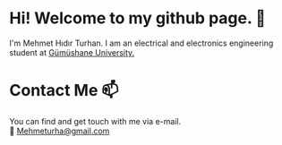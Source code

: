 # Hi! Welcome to my github page. 👋
I'm Mehmet Hıdır Turhan. I am an electrical and electronics engineering student at [Gümüshane University.](https://www.gumushane.edu.tr/)

# Contact Me 📫
You can find and get touch with me via e-mail.  
📧 Mehmeturha@gmail.com
